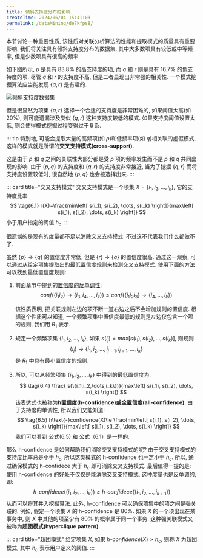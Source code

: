 ```yaml
---
title: 倾斜支持度分布的影响
createTime: 2024/06/04 15:41:03
permalink: /dataMining/de7kfps8/
---
```

本节讨论一种重要性质, 该性质对关联分析算法的性能和提取模式的质量具有重要影响. 我们将关注具有倾斜支持度分布的数据集, 其中大多数项具有较低或中等频率, 但是少数项具有很高的频率.
<!-- more -->

如下图所示, $p$ 是具有 83.8% 的高支持度的项, 而 $q$ 和 $r$ 则是具有 16.7% 的低支持度的项. 尽管 $q$ 和 $r$ 的支持度不高, 但是二者显现出非常强的相关性. 一个模式挖掘算法应当能发现 $\{q,r\}$ 是有趣的.

![倾斜支持度数据集](/illustration/tilt-support-data-set.png)

但是很显然为项集 $\{q,r\}$ 选择一个合适的支持度是非常困难的, 如果阈值太高(如 20%), 则可能遗漏涉及类似 $\{q,r\}$ 这种支持度较低的模式. 如果支持度阈值设置太低, 则会使得模式挖掘过程变得过于复杂.

::: tip
特别地, 可能会提取大量的高频项(如 $p$)和低频率项(如 $q$)相关联的虚假模式, 这样的模式就是所谓的**交叉支持模式(cross-support)**.

这是由于 $p$ 和 $q$ 之间的关联性大部分都是受 $p$ 项的频率发生而不是 $p$ 和 $q$ 共同出现的影响. 由于 $\{p,q\}$ 的支持度和 $\{q,r\}$ 的支持度非常接近, 当为了挖掘 $\{q,r\}$ 而将支持度设置较低时, 很自然地 $\{p,q\}$ 也会被选择出来.
:::

::: card  title="交叉支持模式"
交叉支持模式是一个项集 $X=\{i_1,i_2,\dots, i_k\}$, 它的支持度比率
$$
\tag{6.1}
r(X)=\frac{min\left[ s(i_1), s(i_2), \dots, s(i_k) \right]}{max\left[ s(i_1), s(i_2), \dots, s(i_k) \right]}
$$
小于用户指定的阈值 $h_c$.
:::

很遗憾的是现有的度量都不足以消除交叉支持模式. 不过这不代表我们什么都做不了.

虽然 $\{p\}\rightarrow \{q\}$ 的置信度非常低, 但是 $\{r\}\rightarrow \{q\}$ 的置信度很高. 通过这一观察, 可以通过从给定项集提取出的最低置信度规则来检测交叉支持模式. 使用下面的方法可以找到最低置信度规则:

1. 前面章节中提到的[置信度的反单调性](/dataMining/ieeskrq3/#基于置信度的剪枝):
   $$
   \tag{6.2}
   conf(\{i_1i_2\}\rightarrow \{i_3,i_4,\dots, i_k\}) \le conf(\{i_1i_2i_3\}\rightarrow \{i_4,\dots, i_k\})
   $$

   该性质表明, 把关联规则左边的项不断一道右边之后不会增加规则的置信度. 根据这个性质可以知道, 一个频繁项集中置信度最低的规则是左边仅包含一个项的规则, 我们用 $R_1$ 表示.
2. 规定一个频繁项集 $\{i_1,i_2,\dots,i_k\}$, 如果 $s(i_j)=max\left[ s(i_1), s(i_2), \dots, s(i_k) \right]$, 则规则
   $$
   \tag{6.3}
   \{i_j\}\rightarrow \{i_1,i_2,\dots, i_{j-1},i_{j+1}, \dots,i_k\}
   $$
   是 $R_1$ 中具有最小置信度的规则.
3. 所以, 可以从频繁项集 $\{i_1,i_2,\dots,i_k\}$ 中得到的最低置信度为:
   $$
   \tag{6.4}
   \frac{ s(\{i_1,i_2,\dots,i_k\})}{max\left[ s(i_1), s(i_2), \dots, s(i_k) \right]}
   $$
   该表达式也被称为**h置信度(h-confidence)**或**全置信度(all-confidence)**. 由于支持度的单调性, 所以我们又能知道:
   $$
   \tag{6.5}
   h\text{-}confidence(X)\le \frac{min\left[ s(i_1), s(i_2), \dots, s(i_k) \right]}{max\left[ s(i_1), s(i_2), \dots, s(i_k) \right]}
   $$
   我们可以看到 公式(6.5) 和 公式（6.1）是一样的.

那么 h-confidence 是如何帮助我们消除交叉支持模式的呢? 由于交叉支持模式的支持度比率总是小于 $h_c$, 所以这类模式的 h-confidence 也一定小于 $h_c$. 所以, 通过确保模式的 h-confidece 大于 $h_c$ 即可消除交叉支持模式. 最后值得一提的是: 使用 h-confidence 的好处不仅仅是能消除交叉支持模式, 这种度量也是反单调的, 即:
$$
\tag{6.6}
h\text{-}confidece(\{i_1,i_2,\dots,i_k\})\ge h\text{-}confidece(\{i_1,i_2,\dots,i_{k+1}\})
$$
从而可以将其并入挖掘算法. 此外, h-confidence 可以确保项集中的项之间是强关联的. 例如, 假定一个项集 $X$ 的 h-confidence 是 80%. 如果 $X$ 的一个项出现在某事务中, 则 $X$ 中其他的项至少有 80% 的概率属于同一个事务. 这种强关联模式又被称为**超团模式(hyperclique pattern)**.

::: card  title="超团模式"
给定项集 $X$, 如果 $h\text{-}confidence(X) > h_c$, 则称 $X$ 为超团模式, 其中 $h_c$ 表示用户定义的阈值.
:::
